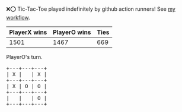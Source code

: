 :x::o: Tic-Tac-Toe played indefinitely by github action runners! See [my workflow](.github/workflows/play.yaml).

|PlayerX wins|PlayerO wins|Ties|
|-|-|-|
|1501|1467|669|

PlayerO's turn.

<pre>
+---+---+---+
| X |   | X |
+---+---+---+
| X | O | O |
+---+---+---+
|   |   | O |
+---+---+---+
</pre>